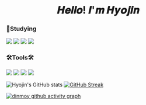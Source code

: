 <div align="center">
  <h1> 𝑯𝒆𝒍𝒍𝒐! 𝑰'𝒎 𝑯𝒚𝒐𝒋𝒊𝒏
</div>


### 📑Studying
<img src="https://img.shields.io/badge/C-A5CD39?style=flat-square&logo=C&logoColor=000000"/> <img src="https://img.shields.io/badge/HTML5-E34F26?style=flat-square&logo=HTML5&logoColor=000000"/> <img src="https://img.shields.io/badge/CSS3-1572B6?style=flat-square&logo=CSS3&logoColor=000000"/>   <img src="https://img.shields.io/badge/JAVA-40AEF0?style=flat-square&logo=JAVA&logoColor=000000"/>



### 🛠️Tools🛠️
<img src="https://img.shields.io/badge/Eclipse IDE-73C3D5?style=flat-square&logo=Eclipse IDE&logoColor=000000"/> <img src="https://img.shields.io/badge/Visual Studio-5C2D91?style=flat-square&logo=Visual Studio&logoColor=000000"/> <img src="https://img.shields.io/badge/Visual Studio Code-007ACC?style=flat-square&logo=Visual Studio Code&logoColor=000000"/> <img src="https://img.shields.io/badge/IntelliJ IDEA-F7A81B?style=flat-square&logo=IntelliJ IDEA&logoColor=000000"/> 


![Hyojin's GitHub stats](https://github-readme-stats.vercel.app/api?username=hyojin&show_icons=true&theme=omni) [![GitHub Streak](https://github-readme-streak-stats.herokuapp.com/?user=hyojin&theme=omni)](https://git.io/streak-stats)

 [![dinmoy github activity graph](https://activity-graph.herokuapp.com/graph?username=hyojin&theme=bear)](https://github.com/hyojin/github-readme-activity-graph)
